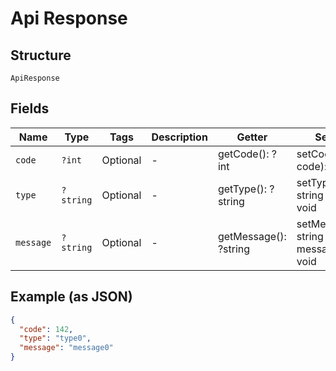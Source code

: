 
# Api Response

## Structure

`ApiResponse`

## Fields

| Name | Type | Tags | Description | Getter | Setter |
|  --- | --- | --- | --- | --- | --- |
| `code` | `?int` | Optional | - | getCode(): ?int | setCode(?int code): void |
| `type` | `?string` | Optional | - | getType(): ?string | setType(?string type): void |
| `message` | `?string` | Optional | - | getMessage(): ?string | setMessage(?string message): void |

## Example (as JSON)

```json
{
  "code": 142,
  "type": "type0",
  "message": "message0"
}
```

